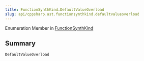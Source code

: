 ```yaml
---
title: FunctionSynthKind.DefaultValueOverload
slug: api/cppsharp.ast.functionsynthkind.defaultvalueoverload
---
```

Enumeration Member in [FunctionSynthKind](/api/cppsharp/ast/functionsynthkind)

## Summary



```csharp
DefaultValueOverload
```


